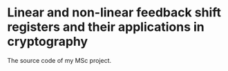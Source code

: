 # Linear and non-linear feedback shift registers and their applications in cryptography
The source code of my MSc project.

